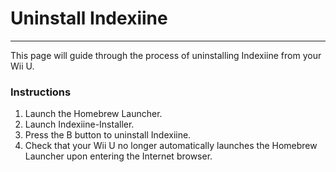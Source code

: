 # Uninstall Indexiine
---
This page will guide through the process of uninstalling Indexiine from your Wii U.

### Instructions

1. Launch the Homebrew Launcher.
1. Launch Indexiine-Installer.
1. Press the B button to uninstall Indexiine.
1. Check that your Wii U no longer automatically launches the Homebrew Launcher upon entering the Internet browser.

